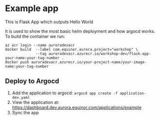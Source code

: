 
# Example app

This is Flask App which outputs Hello World

It is used to show the most basic helm deployment and how argocd works.  
To build the container we run:  
```
az acr login --name auroradevacr
docker build  --label com.equinor.aurora.project="workshop" \
              --tag auroradevacr.azurecr.io/workshop-dev/flask-app-your-name:your-tag-number . 
docker push auroradevacr.azurecr.io/your-project-name/your-image-name:your-tag-number 

```

## Deploy to Argocd
1) Add the application to argocd: `argocd app create -f application-dev.yaml`
2) View the application at: https://dashboard.dev.aurora.equinor.com/applications/example
3) Sync the app
